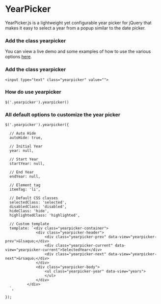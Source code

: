 # YearPicker

YearPicker.js is a lightweight yet configurable year picker for jQuery that makes it easy to select a year from a popup similar to the date picker.

### Add the class yearpicker

You can view a live demo and some examples of how to use the various options [here](https://saravanajd.github.io/YearPicker/).

### Add the class yearpicker
```
<input type="text" class="yearpicker" value="">
```

### How do use yearpicker
```
$('.yearpicker').yearpicker()
```

### All default options to customize the year picker
```
$('.yearpicker').yearpicker({

  // Auto Hide
  autoHide: true,

  // Initial Year
  year: null,

  // Start Year
  startYear: null,

  // End Year
  endYear: null,

  // Element tag
  itemTag: 'li',

  // Default CSS classes
  selectedClass: 'selected',
  disabledClass: 'disabled',
  hideClass: 'hide',
  highlightedClass: 'highlighted',

  // Custom template
  template: `<div class="yearpicker-container">
              <div class="yearpicker-header">
                  <div class="yearpicker-prev" data-view="yearpicker-prev">&lsaquo;</div>
                  <div class="yearpicker-current" data-view="yearpicker-current">SelectedYear</div>
                  <div class="yearpicker-next" data-view="yearpicker-next">&rsaquo;</div>
              </div>
              <div class="yearpicker-body">
                  <ul class="yearpicker-year" data-view="years">
                  </ul>
              </div>
          </div>
  `,
  
});
```
